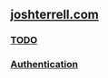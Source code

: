 ## <a href="https://joshterrell.com">joshterrell.com</a>

### [TODO](doc/todo.markdown)
### [Authentication](doc/authentication.markdown)

